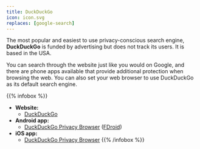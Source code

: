 ```yaml
---
title: DuckDuckGo
icon: icon.svg
replaces: [google-search]
---
```


The most popular and easiest to use privacy-conscious search engine, **DuckDuckGo** is funded by advertising but does not track its users. It is based in the USA.

You can search through the website just like you would on Google, and there are phone apps available that provide additional protection when browsing the web. You can also set your web browser to use DuckDuckGo as its default search engine.

{{% infobox %}}
- **Website:** 
    - [DuckDuckGo](https://duckduckgo.com/)
- **Android app:** 
    - [DuckDuckGo Privacy Browser](https://play.google.com/store/apps/details?id=com.duckduckgo.mobile.android) ([FDroid](https://f-droid.org/en/packages/com.duckduckgo.mobile.android/))
- **iOS app:** 
    - [DuckDuckGo Privacy Browser](https://apps.apple.com/app/duckduckgo-search-stories/id663592361)
{{% /infobox %}}